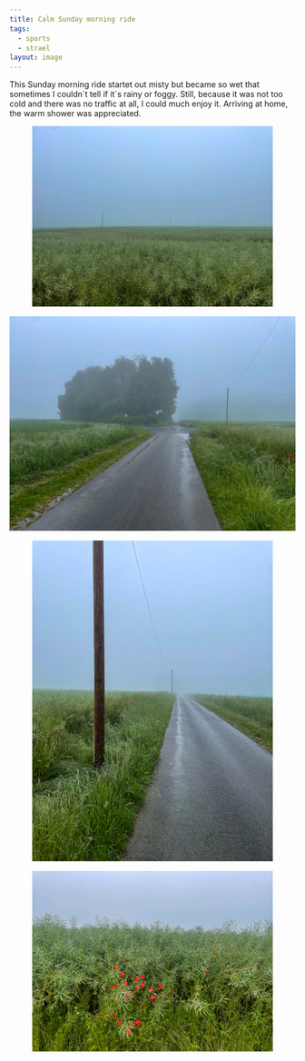 ```yaml
---
title: Calm Sunday morning ride
tags:
  - sports
  - strael
layout: image
---
```

This Sunday morning ride startet out misty but became so wet that sometimes I couldn´t tell if it´s rainy or foggy. Still, because it was not too cold and there was no traffic at all, I could much enjoy it. Arriving at home, the warm shower was appreciated.

<figure>
<img src="/img/strael/IMG_5762.jpg" alt="A green rape field after flowering with a gray and deep fog. A telephone line with three high masts is visible.">
</figure>

</figure>
<img src="/img/strael/IMG_5763.jpg" alt="The intersection of a paved country lane with a small wood on the left and a telephone line on the right, in the middle of a green field of rape.">
</figure>

<figure>
<img src="/img/strael/IMG_5764.jpg" alt="A wet but paved dirt track.">
</figure>

<figure>
<img src="/img/strael/IMG_5765.jpg" alt="Red poppy blossoms in a green rapeseed field.">
</figure>
